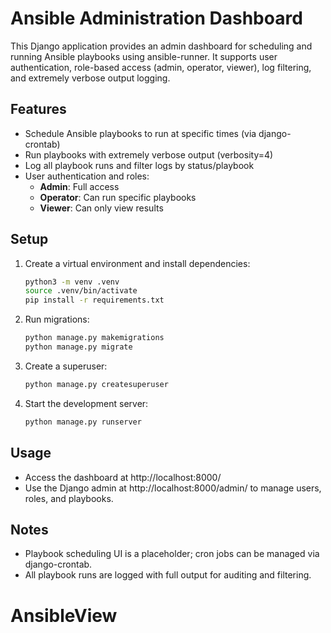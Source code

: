 # Ansible Administration Dashboard

This Django application provides an admin dashboard for scheduling and running Ansible playbooks using ansible-runner. It supports user authentication, role-based access (admin, operator, viewer), log filtering, and extremely verbose output logging.

## Features
- Schedule Ansible playbooks to run at specific times (via django-crontab)
- Run playbooks with extremely verbose output (verbosity=4)
- Log all playbook runs and filter logs by status/playbook
- User authentication and roles:
  - **Admin**: Full access
  - **Operator**: Can run specific playbooks
  - **Viewer**: Can only view results

## Setup
1. Create a virtual environment and install dependencies:
   ```bash
   python3 -m venv .venv
   source .venv/bin/activate
   pip install -r requirements.txt
   ```
2. Run migrations:
   ```bash
   python manage.py makemigrations
   python manage.py migrate
   ```
3. Create a superuser:
   ```bash
   python manage.py createsuperuser
   ```
4. Start the development server:
   ```bash
   python manage.py runserver
   ```

## Usage
- Access the dashboard at http://localhost:8000/
- Use the Django admin at http://localhost:8000/admin/ to manage users, roles, and playbooks.

## Notes
- Playbook scheduling UI is a placeholder; cron jobs can be managed via django-crontab.
- All playbook runs are logged with full output for auditing and filtering.
# AnsibleView
